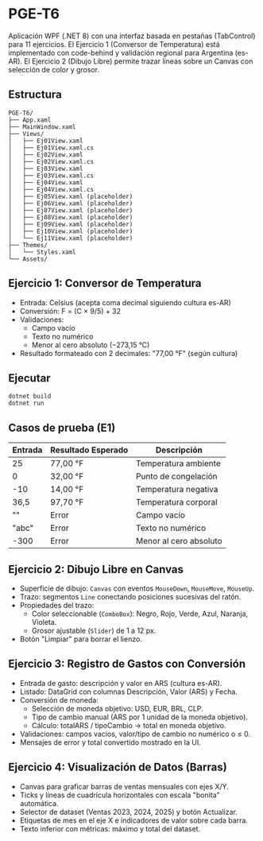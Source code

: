 # PGE-T6

Aplicación WPF (.NET 8) con una interfaz basada en pestañas (TabControl) para 11 ejercicios. El Ejercicio 1 (Conversor de Temperatura) está implementado con code-behind y validación regional para Argentina (es-AR). El Ejercicio 2 (Dibujo Libre) permite trazar líneas sobre un Canvas con selección de color y grosor.

## Estructura

```
PGE-T6/
├── App.xaml
├── MainWindow.xaml
├── Views/
│   ├── Ej01View.xaml
│   ├── Ej01View.xaml.cs
│   ├── Ej02View.xaml
│   ├── Ej02View.xaml.cs
│   ├── Ej03View.xaml
│   ├── Ej03View.xaml.cs
│   ├── Ej04View.xaml
│   ├── Ej04View.xaml.cs
│   ├── Ej05View.xaml (placeholder)
│   ├── Ej06View.xaml (placeholder)
│   ├── Ej07View.xaml (placeholder)
│   ├── Ej08View.xaml (placeholder)
│   ├── Ej09View.xaml (placeholder)
│   ├── Ej10View.xaml (placeholder)
│   └── Ej11View.xaml (placeholder)
├── Themes/
│   └── Styles.xaml
└── Assets/
```

## Ejercicio 1: Conversor de Temperatura

- Entrada: Celsius (acepta coma decimal siguiendo cultura es-AR)
- Conversión: F = (C × 9/5) + 32
- Validaciones:
  - Campo vacío
  - Texto no numérico
  - Menor al cero absoluto (−273,15 °C)
- Resultado formateado con 2 decimales: "77,00 °F" (según cultura)

## Ejecutar

```
dotnet build
dotnet run
```

## Casos de prueba (E1)

| Entrada | Resultado Esperado | Descripción |
|---|---|---|
| 25 | 77,00 °F | Temperatura ambiente |
| 0 | 32,00 °F | Punto de congelación |
| -10 | 14,00 °F | Temperatura negativa |
| 36,5 | 97,70 °F | Temperatura corporal |
| "" | Error | Campo vacío |
| "abc" | Error | Texto no numérico |
| -300 | Error | Menor al cero absoluto |

## Ejercicio 2: Dibujo Libre en Canvas

- Superficie de dibujo: `Canvas` con eventos `MouseDown`, `MouseMove`, `MouseUp`.
- Trazo: segmentos `Line` conectando posiciones sucesivas del ratón.
- Propiedades del trazo:
  - Color seleccionable (`ComboBox`): Negro, Rojo, Verde, Azul, Naranja, Violeta.
  - Grosor ajustable (`Slider`) de 1 a 12 px.
- Botón "Limpiar" para borrar el lienzo.

## Ejercicio 3: Registro de Gastos con Conversión

- Entrada de gasto: descripción y valor en ARS (cultura es-AR).
- Listado: DataGrid con columnas Descripción, Valor (ARS) y Fecha.
- Conversión de moneda:
  - Selección de moneda objetivo: USD, EUR, BRL, CLP.
  - Tipo de cambio manual (ARS por 1 unidad de la moneda objetivo).
  - Cálculo: totalARS / tipoCambio → total en moneda objetivo.
- Validaciones: campos vacíos, valor/tipo de cambio no numérico o ≤ 0.
- Mensajes de error y total convertido mostrado en la UI.

## Ejercicio 4: Visualización de Datos (Barras)

- Canvas para graficar barras de ventas mensuales con ejes X/Y.
- Ticks y líneas de cuadrícula horizontales con escala "bonita" automática.
- Selector de dataset (Ventas 2023, 2024, 2025) y botón Actualizar.
- Etiquetas de mes en el eje X e indicadores de valor sobre cada barra.
- Texto inferior con métricas: máximo y total del dataset.

